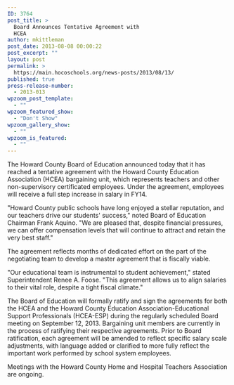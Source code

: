 ```yaml
---
ID: 3764
post_title: >
  Board Announces Tentative Agreement with
  HCEA
author: mkittleman
post_date: 2013-08-08 00:00:22
post_excerpt: ""
layout: post
permalink: >
  https://main.hocoschools.org/news-posts/2013/08/13/
published: true
press-release-number:
  - 2013-013
wpzoom_post_template:
  - ""
wpzoom_featured_show:
  - "Don't Show"
wpzoom_gallery_show:
  - ""
wpzoom_is_featured:
  - ""
---
```

The Howard County Board of Education announced today that it has reached a tentative agreement with the Howard County Education Association (HCEA) bargaining unit, which represents teachers and other non-supervisory certificated employees. Under the agreement, employees will receive a full step increase in salary in FY14.

"Howard County public schools have long enjoyed a stellar reputation, and our teachers drive our students' success," noted Board of Education Chairman Frank Aquino. "We are pleased that, despite financial pressures, we can offer compensation levels that will continue to attract and retain the very best staff."

The agreement reflects months of dedicated effort on the part of the negotiating team to develop a master agreement that is fiscally viable.

"Our educational team is instrumental to student achievement," stated Superintendent Renee A. Foose. "This agreement allows us to align salaries to their vital role, despite a tight fiscal climate."

The Board of Education will formally ratify and sign the agreements for both the HCEA and the Howard County Education Association-Educational Support Professionals (HCEA-ESP) during the regularly scheduled Board meeting on September 12, 2013. Bargaining unit members are currently in the process of ratifying their respective agreements. Prior to Board ratification, each agreement will be amended to reflect specific salary scale adjustments, with language added or clarified to more fully reflect the important work performed by school system employees.

Meetings with the Howard County Home and Hospital Teachers Association are ongoing.